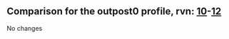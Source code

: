 ## Comparison for the outpost0 profile, rvn: [10](https://github.com/PRO100KatYT/FortniteProfileRevisions/tree/main/profiles/outpost0/10%20outpost0.json)-[12](https://github.com/PRO100KatYT/FortniteProfileRevisions/tree/main/profiles/outpost0/12%20outpost0.json)

No changes
